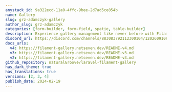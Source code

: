 ```yaml
---
anystack_id: 9a322ecd-11a0-4ffc-9bee-2d7ad5ce854b
name: Gallery
slug: grz-adamczyk-gallery
author_slug: grz-adamczyk
categories: [form-builder, form-field, spatie, table-builder]
description: Experience gallery management like never before with Filament. This feature-rich plugin offers many integration possibilities, ensuring a seamless fit into your application!
discord_url: https://discord.com/channels/883083792112300104/1202609109359271936
docs_urls:
  v4: https://filament-gallery.netseven.dev/README-v4.md
  v3: https://filament-gallery.netseven.dev/README-v3.md
  v2: https://filament-gallery.netseven.dev/README-v3.md
github_repository: naturalGroove/laravel-filament-gallery
has_dark_theme: true
has_translations: true
versions: [2, 3, 4]
publish_date: 2024-02-19
---
```

